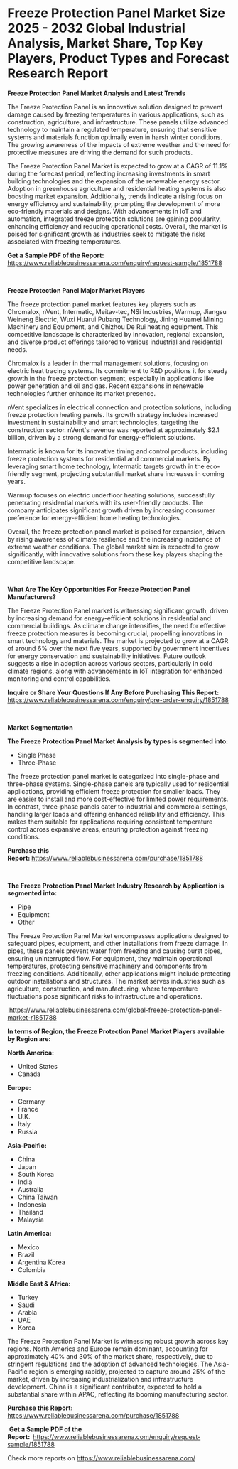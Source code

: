 <p><h1>Freeze Protection Panel Market Size 2025 - 2032 Global Industrial Analysis, Market Share, Top Key Players, Product Types and Forecast Research Report</h1></p><p><strong>Freeze Protection Panel Market Analysis and Latest Trends</strong></p>
<p><p>The Freeze Protection Panel is an innovative solution designed to prevent damage caused by freezing temperatures in various applications, such as construction, agriculture, and infrastructure. These panels utilize advanced technology to maintain a regulated temperature, ensuring that sensitive systems and materials function optimally even in harsh winter conditions. The growing awareness of the impacts of extreme weather and the need for protective measures are driving the demand for such products.</p><p>The Freeze Protection Panel Market is expected to grow at a CAGR of 11.1% during the forecast period, reflecting increasing investments in smart building technologies and the expansion of the renewable energy sector. Adoption in greenhouse agriculture and residential heating systems is also boosting market expansion. Additionally, trends indicate a rising focus on energy efficiency and sustainability, prompting the development of more eco-friendly materials and designs. With advancements in IoT and automation, integrated freeze protection solutions are gaining popularity, enhancing efficiency and reducing operational costs. Overall, the market is poised for significant growth as industries seek to mitigate the risks associated with freezing temperatures.</p></p>
<p><strong>Get a Sample PDF of the Report:&nbsp;</strong> <a href="https://www.reliablebusinessarena.com/enquiry/request-sample/1851788?utm_campaign=2016&utm_medium=2&utm_source=Github&utm_content=ia&utm_term=07012025&utm_id=freeze-protection-panel">https://www.reliablebusinessarena.com/enquiry/request-sample/1851788</a></p>
<p>&nbsp;</p>
<p><strong>Freeze Protection Panel Major Market Players</strong></p>
<p><p>The freeze protection panel market features key players such as Chromalox, nVent, Intermatic, Meitav-tec, NSi Industries, Warmup, Jiangsu Weineng Electric, Wuxi Huarui Pubang Technology, Jining Huamei Mining Machinery and Equipment, and Chizhou De Rui heating equipment. This competitive landscape is characterized by innovation, regional expansion, and diverse product offerings tailored to various industrial and residential needs.</p><p>Chromalox is a leader in thermal management solutions, focusing on electric heat tracing systems. Its commitment to R&D positions it for steady growth in the freeze protection segment, especially in applications like power generation and oil and gas. Recent expansions in renewable technologies further enhance its market presence.</p><p>nVent specializes in electrical connection and protection solutions, including freeze protection heating panels. Its growth strategy includes increased investment in sustainability and smart technologies, targeting the construction sector. nVent's revenue was reported at approximately $2.1 billion, driven by a strong demand for energy-efficient solutions.</p><p>Intermatic is known for its innovative timing and control products, including freeze protection systems for residential and commercial markets. By leveraging smart home technology, Intermatic targets growth in the eco-friendly segment, projecting substantial market share increases in coming years.</p><p>Warmup focuses on electric underfloor heating solutions, successfully penetrating residential markets with its user-friendly products. The company anticipates significant growth driven by increasing consumer preference for energy-efficient home heating technologies.</p><p>Overall, the freeze protection panel market is poised for expansion, driven by rising awareness of climate resilience and the increasing incidence of extreme weather conditions. The global market size is expected to grow significantly, with innovative solutions from these key players shaping the competitive landscape.</p></p>
<p>&nbsp;</p>
<p><strong>What Are The Key Opportunities For Freeze Protection Panel Manufacturers?</strong></p>
<p><p>The Freeze Protection Panel market is witnessing significant growth, driven by increasing demand for energy-efficient solutions in residential and commercial buildings. As climate change intensifies, the need for effective freeze protection measures is becoming crucial, propelling innovations in smart technology and materials. The market is projected to grow at a CAGR of around 6% over the next five years, supported by government incentives for energy conservation and sustainability initiatives. Future outlook suggests a rise in adoption across various sectors, particularly in cold climate regions, along with advancements in IoT integration for enhanced monitoring and control capabilities.</p></p>
<p><strong>Inquire or Share Your Questions If Any Before Purchasing This Report:</strong> <a href="https://www.reliablebusinessarena.com/enquiry/pre-order-enquiry/1851788?utm_campaign=2016&utm_medium=2&utm_source=Github&utm_content=ia&utm_term=07012025&utm_id=freeze-protection-panel">https://www.reliablebusinessarena.com/enquiry/pre-order-enquiry/1851788</a></p>
<p>&nbsp;</p>
<p><strong>Market Segmentation</strong></p>
<p><strong>The Freeze Protection Panel Market Analysis by types is segmented into:</strong></p>
<p><ul><li>Single Phase</li><li>Three-Phase</li></ul></p>
<p><p>The freeze protection panel market is categorized into single-phase and three-phase systems. Single-phase panels are typically used for residential applications, providing efficient freeze protection for smaller loads. They are easier to install and more cost-effective for limited power requirements. In contrast, three-phase panels cater to industrial and commercial settings, handling larger loads and offering enhanced reliability and efficiency. This makes them suitable for applications requiring consistent temperature control across expansive areas, ensuring protection against freezing conditions.</p></p>
<p><strong>Purchase this Report:&nbsp;</strong><a href="https://www.reliablebusinessarena.com/purchase/1851788?utm_campaign=2016&utm_medium=2&utm_source=Github&utm_content=ia&utm_term=07012025&utm_id=freeze-protection-panel">https://www.reliablebusinessarena.com/purchase/1851788</a></p>
<p>&nbsp;</p>
<p><strong>The Freeze Protection Panel Market Industry Research by Application is segmented into:</strong></p>
<p><ul><li>Pipe</li><li>Equipment</li><li>Other</li></ul></p>
<p><p>The Freeze Protection Panel Market encompasses applications designed to safeguard pipes, equipment, and other installations from freeze damage. In pipes, these panels prevent water from freezing and causing burst pipes, ensuring uninterrupted flow. For equipment, they maintain operational temperatures, protecting sensitive machinery and components from freezing conditions. Additionally, other applications might include protecting outdoor installations and structures. The market serves industries such as agriculture, construction, and manufacturing, where temperature fluctuations pose significant risks to infrastructure and operations.</p></p>
<p><a href="https://www.reliablebusinessarena.com/global-freeze-protection-panel-market-r1851788?utm_campaign=2016&utm_medium=2&utm_source=Github&utm_content=ia&utm_term=07012025&utm_id=freeze-protection-panel">&nbsp;https://www.reliablebusinessarena.com/global-freeze-protection-panel-market-r1851788</a></p>
<p><strong>In terms of Region, the Freeze Protection Panel Market Players available by Region are:</strong></p>
<p>
    <p> <strong> North America: </strong>
        <ul>
            <li>United States</li>
            <li>Canada</li>
        </ul>
        </p> 
    <p> <strong> Europe: </strong>
        <ul>
            <li>Germany</li>
            <li>France</li>
            <li>U.K.</li>
            <li>Italy</li>
            <li>Russia</li>
        </ul>
        </p> 
    <p> <strong> Asia-Pacific: </strong>
        <ul>
            <li>China</li>
            <li>Japan</li>
            <li>South Korea</li>
            <li>India</li>
            <li>Australia</li>
            <li>China Taiwan</li>
            <li>Indonesia</li>
            <li>Thailand</li>
            <li>Malaysia</li>
        </ul>
        </p> 
    <p> <strong> Latin America: </strong>
        <ul>
            <li>Mexico</li>
            <li>Brazil</li>
            <li>Argentina Korea</li>
            <li>Colombia</li>
        </ul>
        </p> 
    <p> <strong> Middle East & Africa: </strong>
        <ul>
            <li>Turkey</li>
            <li>Saudi</li>
            <li>Arabia</li>
            <li>UAE</li>
            <li>Korea</li>
        </ul>
    </p>
    </p>
<p><p>The Freeze Protection Panel Market is witnessing robust growth across key regions. North America and Europe remain dominant, accounting for approximately 40% and 30% of the market share, respectively, due to stringent regulations and the adoption of advanced technologies. The Asia-Pacific region is emerging rapidly, projected to capture around 25% of the market, driven by increasing industrialization and infrastructure development. China is a significant contributor, expected to hold a substantial share within APAC, reflecting its booming manufacturing sector.</p></p>
<p><strong>Purchase this Report: </strong><a href="https://www.reliablebusinessarena.com/purchase/1851788?utm_campaign=2016&utm_medium=2&utm_source=Github&utm_content=ia&utm_term=07012025&utm_id=freeze-protection-panel">https://www.reliablebusinessarena.com/purchase/1851788</a></p>
<p>&nbsp;<strong>Get a Sample PDF of the Report:&nbsp;&nbsp;</strong><a href="https://www.reliablebusinessarena.com/enquiry/request-sample/1851788?utm_campaign=2016&utm_medium=2&utm_source=Github&utm_content=ia&utm_term=07012025&utm_id=freeze-protection-panel">https://www.reliablebusinessarena.com/enquiry/request-sample/1851788</a></p>
<p><strong></strong></p>
<p>Check more reports on <a href="https://www.reliablebusinessarena.com/?utm_campaign=2016&utm_medium=2&utm_source=Github&utm_content=ia&utm_term=07012025&utm_id=freeze-protection-panel">https://www.reliablebusinessarena.com/</a></p>